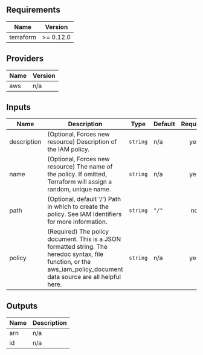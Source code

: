 ## Requirements

| Name | Version |
|------|---------|
| terraform | >= 0.12.0 |

## Providers

| Name | Version |
|------|---------|
| aws | n/a |

## Inputs

| Name | Description | Type | Default | Required |
|------|-------------|------|---------|:--------:|
| description | (Optional, Forces new resource) Description of the IAM policy. | `string` | n/a | yes |
| name | (Optional, Forces new resource) The name of the policy. If omitted, Terraform will assign a random, unique name. | `string` | n/a | yes |
| path | (Optional, default '/') Path in which to create the policy. See IAM Identifiers for more information. | `string` | `"/"` | no |
| policy | (Required) The policy document. This is a JSON formatted string. The heredoc syntax, file function, or the aws\_iam\_policy\_document data source are all helpful here. | `string` | n/a | yes |

## Outputs

| Name | Description |
|------|-------------|
| arn | n/a |
| id | n/a |